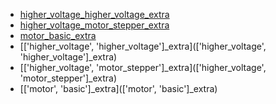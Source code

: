 * [higher_voltage_higher_voltage_extra](higher_voltage_higher_voltage_extra)
* [higher_voltage_motor_stepper_extra](higher_voltage_motor_stepper_extra)
* [motor_basic_extra](motor_basic_extra)
* [['higher_voltage', 'higher_voltage']_extra](['higher_voltage', 'higher_voltage']_extra)
* [['higher_voltage', 'motor_stepper']_extra](['higher_voltage', 'motor_stepper']_extra)
* [['motor', 'basic']_extra](['motor', 'basic']_extra)

